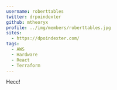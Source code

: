 ```yaml
---
username: roberttables
twitter: drpoindexter
github: mtheoryx
profile: ../img/members/roberttables.jpg
sites:
  - https://dpoindexter.com/
tags:
  - AWS
  - Hardware
  - React
  - Terraform
---
```


Hecc!
